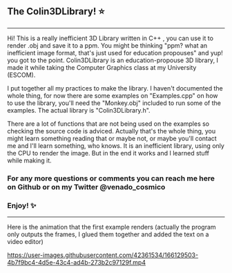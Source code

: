 ## The Colin3DLibrary! ⭐

---

Hi! This is a really inefficient 3D Library written in C++ , you can use it to render .obj and save it to a ppm. You might be thinking "ppm? what an inefficient image format, that's just used for education propouses" and yup! you got to the point. Colin3DLibrary is an education-propouse 3D library, I made it while taking the Computer Graphics class at my University (ESCOM).

I put together all my practices to make the library. I haven't documented the whole thing, for now there are some examples on "Examples.cpp" on how to use the library, you'll need the "Monkey.obj" included to run some of the examples. The actual library is "Colin3DLibrary.h".

There are a lot of functions that are not being used on the examples so checking the source code is adviced. Actually that's the whole thing, you might learn something reading that or maybe not, or maybe you'll contact me and I'll learn something, who knows. It is an inefficient library, using only the CPU to render the image. But in the end it works and I learned stuff while making it.

### For any more questions or comments you can reach me here on Github or on my Twitter @venado_cosmico

### Enjoy! ✨

---

Here is the animation that the first example renders (actually the program only outputs the frames, I glued them together and added the text on a video editor)

https://user-images.githubusercontent.com/42361534/166129503-4b7f9bc4-4d5e-43c4-ad4b-273b2c97129f.mp4
